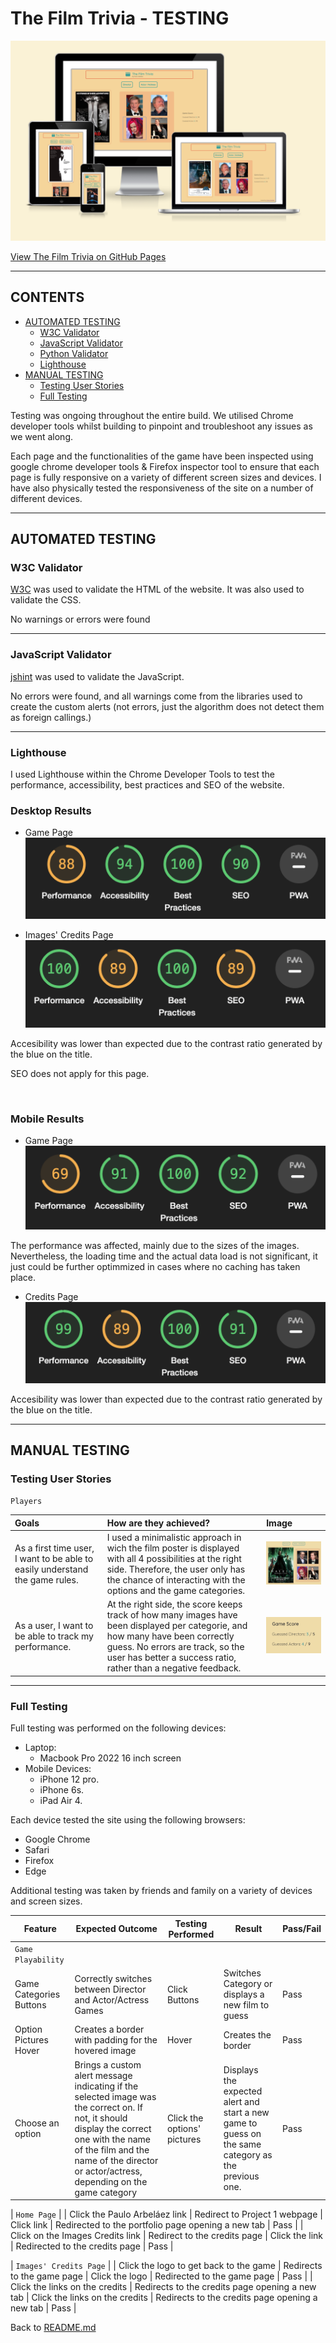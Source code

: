 # The Film Trivia - TESTING

![The Film Trivia Website is shown on a range of devices](./assets/images/Responsiveness.png)

[View The Film Trivia on GitHub Pages](https://parbelaez.github.io/the-film-trivia/)

---

## CONTENTS

* [AUTOMATED TESTING](#AUTOMATED-TESTING)
  * [W3C Validator](#W3C-Validator)
  * [JavaScript Validator](#JavaScript-Validator)
  * [Python Validator](#Python-Validator)
  * [Lighthouse](#Lighthouse)
* [MANUAL TESTING](#MANUAL-TESTING)
  * [Testing User Stories](#Testing-User-Stories)
  * [Full Testing](#Full-Testing)

Testing was ongoing throughout the entire build. We utilised Chrome developer tools whilst building to pinpoint and troubleshoot any issues as we went along.

Each page and the functionalities of the game have been inspected using google chrome developer tools & Firefox inspector tool to ensure that each page is fully responsive on a variety of different screen sizes and devices. I have also physically tested the responsiveness of the site on a number of different devices.

- - -

## AUTOMATED TESTING

### W3C Validator

[W3C](https://validator.w3.org/) was used to validate the HTML of the website. It was also used to validate the CSS.

No warnings or errors were found

- - -

### JavaScript Validator

[jshint](https://jshint.com/) was used to validate the JavaScript.

No errors were found, and all warnings come from the libraries used to create the custom alerts (not errors, just the algorithm does not detect them as foreign callings.)

- - -

### Lighthouse

I used Lighthouse within the Chrome Developer Tools to test the performance, accessibility, best practices and SEO of the website.


### Desktop Results

* Game Page
![Game Page lighthouse testing mobile](./assets/testing/lighthouse-desktop.png)

* Images' Credits Page
![Login Page Lighthouse testing desktop](./assets/testing/credits-lighthouse-desktop.png)

Accesibility was lower than expected due to the contrast ratio generated by the blue on the title.

SEO does not apply for this page.

<br>

### Mobile Results

* Game Page
![Game Page lighthouse testing mobile](./assets/testing/lighthouse-mobile.png)

The performance was affected, mainly due to the sizes of the images. Nevertheless, the loading time and the actual data load is not significant, it just could be further optimmized in cases where no caching has taken place.

* Credits Page
![Login Page Lighthouse testing mobile](./assets/testing/credits-lighthouse-mobile.png)

Accesibility was lower than expected due to the contrast ratio generated by the blue on the title.

- - -

## MANUAL TESTING

### Testing User Stories

`Players`

| Goals | How are they achieved? | Image |
| :--- | :--- | :--- |
| As a first time user, I want to be able to easily understand the game rules. | I used a minimalistic approach in wich the film poster is displayed with all 4 possibilities at the right side. Therefore, the user only has the chance of interacting with the options and the game categories.  | ![Game Controls](./assets/testing/game-controls.png) |
| As a user, I want to be able to track my performance. | At the right side, the score keeps track of how many images have been displayed per categorie, and how many have been correctly guess. No errors are track, so the user has better a success ratio, rather than a negative feedback. | ![Game Score](./assets/testing/game-score.png) |

- - -

### Full Testing

Full testing was performed on the following devices:

* Laptop:
  * Macbook Pro 2022 16 inch screen
* Mobile Devices:
  * iPhone 12 pro.
  * iPhone 6s.
  * iPad Air 4.

Each device tested the site using the following browsers:

* Google Chrome
* Safari
* Firefox
* Edge

Additional testing was taken by friends and family on a variety of devices and screen sizes.  

Feature | Expected Outcome | Testing Performed | Result | Pass/Fail |
| --- | --- | --- | --- | --- |
| `Game Playability` |
| Game Categories Buttons | Correctly switches between Director and Actor/Actress Games | Click Buttons |  Switches Category or displays a new film to guess | Pass |
| Option Pictures Hover | Creates a border with padding for the hovered image | Hover | Creates the border | Pass |
| Choose an option | Brings a custom alert message indicating if the selected image was the correct on. If not, it should display the correct one with the name of the film and the name of the director or actor/actress, depending on the game category | Click the options' pictures | Displays the expected alert and start a new game to guess on the same category as the previous one. | Pass |

| `Home Page` |
| Click the Paulo Arbeláez link | Redirect to Project 1 webpage | Click link | Redirected to the portfolio page opening a new tab | Pass |
| Click on the Images Credits link  | Redirect to the credits page | Click the link | Redirected to the credits page | Pass |

| `Images' Credits Page` |
| Click the logo to get back to the game | Redirects to the game page | Click the logo | Redirected to the game page | Pass |
| Click the links on the credits | Redirects to the credits page opening a new tab | Click the links on the credits | Redirects to the credits page opening a new tab | Pass |

Back to [README.md](README.md)